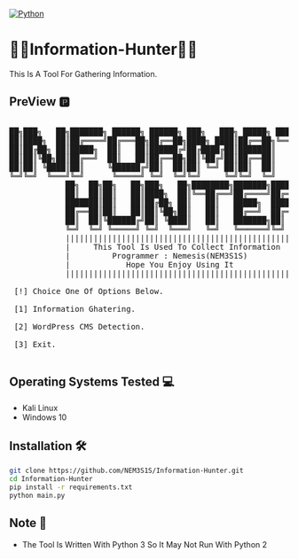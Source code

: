 [![Python](http://ForTheBadge.com/images/badges/made-with-python.svg)](http://www.python.org/download/) 

# 👨‍💻Information-Hunter👩‍💻
This Is A Tool For Gathering Information.
## PreView 🅿

<pre>

██╗███╗   ██╗███████╗ ██████╗ ██████╗ ███╗   ███╗ █████╗ ████████╗██╗ ██████╗ ███╗   ██╗
██║████╗  ██║██╔════╝██╔═══██╗██╔══██╗████╗ ████║██╔══██╗╚══██╔══╝██║██╔═══██╗████╗  ██║
██║██╔██╗ ██║█████╗  ██║   ██║██████╔╝██╔████╔██║███████║   ██║   ██║██║   ██║██╔██╗ ██║
██║██║╚██╗██║██╔══╝  ██║   ██║██╔══██╗██║╚██╔╝██║██╔══██║   ██║   ██║██║   ██║██║╚██╗██║
██║██║ ╚████║██║     ╚██████╔╝██║  ██║██║ ╚═╝ ██║██║  ██║   ██║   ██║╚██████╔╝██║ ╚████║
╚═╝╚═╝  ╚═══╝╚═╝      ╚═════╝ ╚═╝  ╚═╝╚═╝     ╚═╝╚═╝  ╚═╝   ╚═╝   ╚═╝ ╚═════╝ ╚═╝  ╚═══╝                                
            ██╗  ██╗██╗   ██╗███╗   ██╗████████╗███████╗██████╗
            ██║  ██║██║   ██║████╗  ██║╚══██╔══╝██╔════╝██╔══██╗
            ███████║██║   ██║██╔██╗ ██║   ██║   █████╗  ██████╔╝
            ██╔══██║██║   ██║██║╚██╗██║   ██║   ██╔══╝  ██╔══██╗
            ██║  ██║╚██████╔╝██║ ╚████║   ██║   ███████╗██║  ██║
            ╚═╝  ╚═╝ ╚═════╝ ╚═╝  ╚═══╝   ╚═╝   ╚══════╝╚═╝  ╚═╝
            ||||||||||||||||||||||||||||||||||||||||||||||||||||
            |     This Tool Is Used To Collect Information     |
            |         Programmer : Nemesis(NEM3S1S)            |
            |            Hope You Enjoy Using It               |
            ||||||||||||||||||||||||||||||||||||||||||||||||||||

 [!] Choice One Of Options Below.

 [1] Information Ghatering.

 [2] WordPress CMS Detection.

 [3] Exit.

</pre>

## Operating Systems Tested 💻
- Kali Linux
- Windows 10

## Installation 🛠
```bash
git clone https://github.com/NEM3S1S/Information-Hunter.git
cd Information-Hunter
pip install -r requirements.txt
python main.py 
```

## Note 📖
- The Tool Is Written With Python 3 So It May Not Run With Python 2
